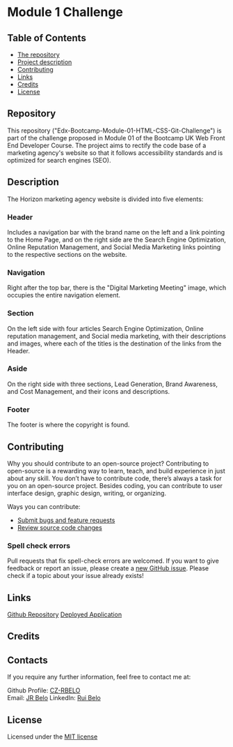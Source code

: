 # Module 1 Challenge

## Table of Contents

* [The repository](#repository)
* [Project description](#description)
* [Contributing](#contributing)
* [Links](#links)
* [Credits](#credits)
* [License](#license)

## Repository

This repository ("Edx-Bootcamp-Module-01-HTML-CSS-Git-Challenge") is part of the challenge proposed in Module 01 of the Bootcamp UK Web Front End Developer Course.
The project aims to rectify the code base of a marketing agency's website so that it follows accessibility standards and is optimized for search engines (SEO).

## Description

The Horizon marketing agency website is divided into five elements:

### Header
Includes a navigation bar with the brand name on the left and a link pointing to the Home Page, and on the right side are the Search Engine Optimization, Online Reputation Management, and Social Media Marketing links pointing to the respective sections on the website.

### Navigation
Right after the top bar, there is the "Digital Marketing Meeting" image, which occupies the entire navigation element.

### Section
On the left side with four articles Search Engine Optimization, Online reputation management, and Social media marketing, with their descriptions and images, where each of the titles is the destination of the links from the Header.

### Aside
On the right side with three sections, Lead Generation, Brand Awareness, and Cost Management, and their icons and descriptions.

### Footer
The footer is where the copyright is found.

## Contributing

Why you should contribute to an open-source project?
Contributing to open-source is a rewarding way to learn, teach, and build experience in just about any skill.
You don’t have to contribute code, there’s always a task for you on an open-source project.
Besides coding, you can contribute to user interface design, graphic design, writing, or organizing.

Ways you can contribute:

* [Submit bugs and feature requests](https://github.com/CZ-RBelo/Edx-Bootcamp-Module-01-HTML-CSS-Git-Challenge/issues)
* [Review source code changes](https://github.com/CZ-RBelo/Edx-Bootcamp-Module-01-HTML-CSS-Git-Challenge/pulls)

### Spell check errors
Pull requests that fix spell-check errors are welcomed.
If you want to give feedback or report an issue, please create a [new GitHub issue](https://github.com/CZ-RBelo/Edx-Bootcamp-Module-01-HTML-CSS-Git-Challenge/issues/new). 
Please check if a topic about your issue already exists!

## Links

[Github Repository](https://github.com/CZ-RBelo/Edx-Bootcamp-Module-01-HTML-CSS-Git-Challenge.git)
[Deployed Application](https://cz-rbelo.github.io/Edx-Bootcamp-Module-01-HTML-CSS-Git-Challenge/)

## Credits


## Contacts

If you require any further information, feel free to contact me at:
 
Github Profile: [CZ-RBELO](https://github.com/CZ-RBelo/)  
Email: [JR Belo](mailto:jr.belo@hotmail.com)
LinkedIn: [Rui Belo](https://linkedin.com/in/ruibelo)

## License
Licensed under the [MIT license](/LICENSE)
